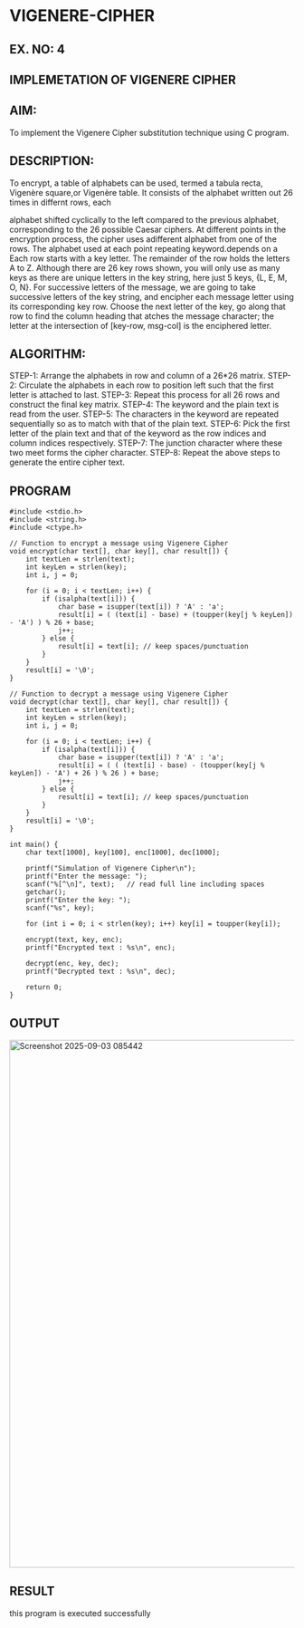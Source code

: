 # VIGENERE-CIPHER
## EX. NO: 4
 

## IMPLEMETATION OF VIGENERE CIPHER
 

## AIM:

To implement the Vigenere Cipher substitution technique using C program.

## DESCRIPTION:

To encrypt, a table of alphabets can be used, termed a tabula recta, Vigenère square,or Vigenère table. It consists of the alphabet written out 26 times in differnt rows, each
 
alphabet shifted cyclically to the left compared to the previous alphabet, corresponding to the 26 possible Caesar ciphers. At different points in the encryption process, the cipher uses adifferent alphabet from one of the rows. The alphabet used at each point repeating keyword.depends on a Each row starts with a key letter. The remainder of the row holds the letters A to Z. Although there are 26 key rows shown, you will only use as many keys as there are unique letters in the key string, here just 5 keys, {L, E, M, O, N}. For successive letters of the message, we are going to take successive letters of the key string, and encipher each message letter using its corresponding key row. Choose the next letter of the key, go along that row to find the column heading that	atches the message character; the letter at the intersection of
[key-row, msg-col] is the enciphered letter.


## ALGORITHM:

STEP-1: Arrange the alphabets in row and column of a 26*26 matrix.
STEP-2: Circulate the alphabets in each row to position left such that the first letter is attached to last.
STEP-3: Repeat this process for all 26 rows and construct the final key matrix.
STEP-4: The keyword and the plain text is read from the user.
STEP-5: The characters in the keyword are repeated sequentially so as to match with that of the plain text.
STEP-6: Pick the first letter of the plain text and that of the keyword as the row indices and column indices respectively.
STEP-7: The junction character where these two meet forms the cipher character.
STEP-8: Repeat the above steps to generate the entire cipher text.


## PROGRAM
~~~
#include <stdio.h>
#include <string.h>
#include <ctype.h>

// Function to encrypt a message using Vigenere Cipher
void encrypt(char text[], char key[], char result[]) {
    int textLen = strlen(text);
    int keyLen = strlen(key);
    int i, j = 0;

    for (i = 0; i < textLen; i++) {
        if (isalpha(text[i])) {
            char base = isupper(text[i]) ? 'A' : 'a';
            result[i] = ( (text[i] - base) + (toupper(key[j % keyLen]) - 'A') ) % 26 + base;
            j++;
        } else {
            result[i] = text[i]; // keep spaces/punctuation
        }
    }
    result[i] = '\0';
}

// Function to decrypt a message using Vigenere Cipher
void decrypt(char text[], char key[], char result[]) {
    int textLen = strlen(text);
    int keyLen = strlen(key);
    int i, j = 0;

    for (i = 0; i < textLen; i++) {
        if (isalpha(text[i])) {
            char base = isupper(text[i]) ? 'A' : 'a';
            result[i] = ( ( (text[i] - base) - (toupper(key[j % keyLen]) - 'A') + 26 ) % 26 ) + base;
            j++;
        } else {
            result[i] = text[i]; // keep spaces/punctuation
        }
    }
    result[i] = '\0';
}

int main() {
    char text[1000], key[100], enc[1000], dec[1000];

    printf("Simulation of Vigenere Cipher\n");
    printf("Enter the message: ");
    scanf("%[^\n]", text);   // read full line including spaces
    getchar();
    printf("Enter the key: ");
    scanf("%s", key);

    for (int i = 0; i < strlen(key); i++) key[i] = toupper(key[i]);

    encrypt(text, key, enc);
    printf("Encrypted text : %s\n", enc);

    decrypt(enc, key, dec);
    printf("Decrypted text : %s\n", dec);

    return 0;
}
~~~

## OUTPUT
<img width="1725" height="932" alt="Screenshot 2025-09-03 085442" src="https://github.com/user-attachments/assets/4b28dad4-6422-426b-ba42-d8beff18a3cc" />



## RESULT
this program is executed successfully
